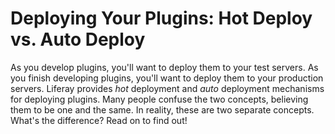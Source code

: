 # Deploying Your Plugins: Hot Deploy vs. Auto Deploy 

As you develop plugins, you'll want to deploy them to your test servers. As you
finish developing plugins, you'll want to deploy them to your production
servers. Liferay provides *hot* deployment and *auto* deployment mechanisms for
deploying plugins. Many people confuse the two concepts, believing them to be
one and the same. In reality, these are two separate concepts. What's the
difference? Read on to find out!
